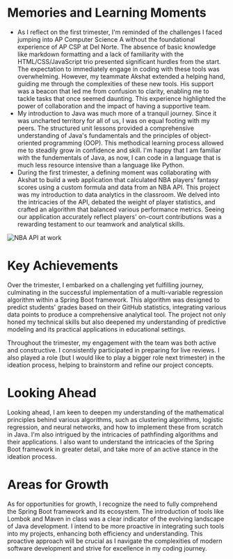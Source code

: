 # Memories and Learning Moments

- As I reflect on the first trimester, I'm reminded of the challenges I faced jumping into AP Computer Science A without the foundational experience of AP CSP at Del Norte. The absence of basic knowledge like markdown formatting and a lack of familiarity with the HTML/CSS/JavaScript trio presented significant hurdles from the start. The expectation to immediately engage in coding with these tools was overwhelming. However, my teammate Akshat extended a helping hand, guiding me through the complexities of these new tools. His support was a beacon that led me from confusion to clarity, enabling me to tackle tasks that once seemed daunting. This experience highlighted the power of collaboration and the impact of having a supportive team.
- My introduction to Java was much more of a tranquil journey. Since it was uncharted territory for all of us, I was on equal footing with my peers. The structured unit lessons provided a comprehensive understanding of Java's fundamentals and the principles of object-oriented programming (OOP). This methodical learning process allowed me to steadily grow in confidence and skill. I'm happy that I am familiar with the fundementals of Java, as now, I can code in a language that is much less resource intensive than a language like Python.
- During the first trimester, a defining moment was collaborating with Akshat to build a web application that calculated NBA players' fantasy scores using a custom formula and data from an NBA API. This project was my introduction to data analytics in the classroom. We delved into the intricacies of the API, debated the weight of player statistics, and crafted an algorithm that balanced various performance metrics. Seeing our application accurately reflect players' on-court contributions was a rewarding testament to our teamwork and analytical skills.

![]({{site.baseurl}}/images/nbaapicapture.PNG "NBA API at work")

# Key Achievements

Over the trimester, I embarked on a challenging yet fulfilling journey, culminating in the successful implementation of a multi-variable regression algorithm within a Spring Boot framework. This algorithm was designed to predict students' grades based on their GitHub statistics, integrating various data points to produce a comprehensive analytical tool. The project not only honed my technical skills but also deepened my understanding of predictive modeling and its practical applications in educational settings.

Throughout the trimester, my engagement with the team was both active and constructive. I consistently participated in preparing for live reviews. I also played a role (but I would like to play a bigger role next trimester) in the ideation process, helping to brainstorm and refine our project concepts.

# Looking Ahead

Looking ahead, I am keen to deepen my understanding of the mathematical principles behind various algorithms, such as clustering algorithms, logistic regression, and neural networks, and how to implement these from scratch in Java. I'm also intrigued by the intricacies of pathfinding algorithms and their applications. I also want to understand the intricacies of the Spring Boot framework in greater detail, and take more of an active stance in the ideation process.

# Areas for Growth

As for opportunities for growth, I recognize the need to fully comprehend the Spring Boot framework and its ecosystem. The introduction of tools like Lombok and Maven in class was a clear indicator of the evolving landscape of Java development. I intend to be more proactive in integrating such tools into my projects, enhancing both efficiency and understanding. This proactive approach will be crucial as I navigate the complexities of modern software development and strive for excellence in my coding journey.